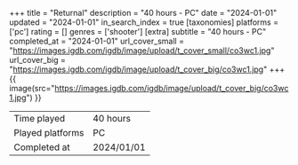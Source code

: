 +++
title = "Returnal"
description = "40 hours - PC"
date = "2024-01-01"
updated = "2024-01-01"
in_search_index = true
[taxonomies]
platforms = ['pc']
rating = []
genres = ['shooter']
[extra]
subtitle = "40 hours - PC"
completed_at = "2024-01-01"
url_cover_small = "https://images.igdb.com/igdb/image/upload/t_cover_small/co3wc1.jpg"
url_cover_big = "https://images.igdb.com/igdb/image/upload/t_cover_big/co3wc1.jpg"
+++
{{ image(src="https://images.igdb.com/igdb/image/upload/t_cover_big/co3wc1.jpg") }}

|              |            |
| ------------ | ---------- |
| Time played  | 40 hours |
| Played platforms    | PC |
| Completed at | 2024/01/01 |


